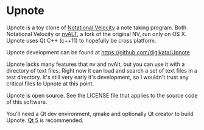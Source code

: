 Upnote
======

Upnote is a toy clone of [Notational Velocity][1] a note taking program.
Both Notational Velocity or [nvALT][2], a fork of the original NV, run only
on OS X. Upnote uses Qt C++ (c++11) to hopefully be cross platform.

Upnote development can be found at https://github.com/digikata/Upnote

Upnote lacks many features that nv and nvAlt, but you can use it with a
directory of text files. Right now it can load and search a set of text
files in a test directory. It's still very early it's development, so I
wouldn't trust any critical files to Upnote at this point.

Upnote is open source. See the LICENSE file that applies to the source
code of this software.

You'll need a Qt dev environment, qmake and optionally Qt creator to build
Upnote. [Qt 5][3] is recommended.

[1]: http://notational.net/
[2]: http://brettterpstra.com/projects/nvalt/
[3]: http://qt-project.org/downloads
